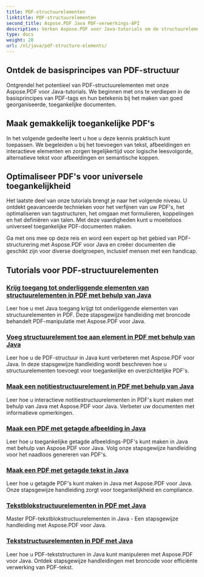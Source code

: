 ```yaml
---
title: PDF-structuurelementen
linktitle: PDF-structuurelementen
second_title: Aspose.PDF Java PDF-verwerkings-API
description: Verken Aspose.PDF voor Java-tutorials om de structuurelementen van PDF onder de knie te krijgen. Creëer moeiteloos georganiseerde, toegankelijke PDF's.
type: docs
weight: 20
url: /nl/java/pdf-structure-elements/
---
```


## Ontdek de basisprincipes van PDF-structuur

Ontgrendel het potentieel van PDF-structuurelementen met onze Aspose.PDF voor Java-tutorials. We beginnen met ons te verdiepen in de basisprincipes van PDF-tags en hun betekenis bij het maken van goed georganiseerde, toegankelijke documenten. 

## Maak gemakkelijk toegankelijke PDF's

In het volgende gedeelte leert u hoe u deze kennis praktisch kunt toepassen. We begeleiden u bij het toevoegen van tekst, afbeeldingen en interactieve elementen en zorgen tegelijkertijd voor logische leesvolgorde, alternatieve tekst voor afbeeldingen en semantische koppen. 

## Optimaliseer PDF's voor universele toegankelijkheid

Het laatste deel van onze tutorials brengt je naar het volgende niveau. U ontdekt geavanceerde technieken voor het verfijnen van uw PDF's, het optimaliseren van tagstructuren, het omgaan met formulieren, koppelingen en het definiëren van talen. Met deze vaardigheden kunt u moeiteloos universeel toegankelijke PDF-documenten maken.

Ga met ons mee op deze reis en word een expert op het gebied van PDF-structurering met Aspose.PDF voor Java en creëer documenten die geschikt zijn voor diverse doelgroepen, inclusief mensen met een handicap.
## Tutorials voor PDF-structuurelementen
### [Krijg toegang tot onderliggende elementen van structuurelementen in PDF met behulp van Java](./access-children-elements-of-structure-element-in-pdf-using-java/)
Leer hoe u met Java toegang krijgt tot onderliggende elementen van structuurelementen in PDF. Deze stapsgewijze handleiding met broncode behandelt PDF-manipulatie met Aspose.PDF voor Java.
### [Voeg structuurelement toe aan element in PDF met behulp van Java](./add-structure-element-into-element-in-pdf-using-java/)
Leer hoe u de PDF-structuur in Java kunt verbeteren met Aspose.PDF voor Java. In deze stapsgewijze handleiding wordt beschreven hoe u structuurelementen toevoegt voor toegankelijke en overzichtelijke PDF's.
### [Maak een notitiestructuurelement in PDF met behulp van Java](./create-note-structure-element-in-pdf-using-java/)
Leer hoe u interactieve notitiestructuurelementen in PDF's kunt maken met behulp van Java met Aspose.PDF voor Java. Verbeter uw documenten met informatieve opmerkingen.
### [Maak een PDF met getagde afbeelding in Java](./create-pdf-with-tagged-image-in-java/)
Leer hoe u toegankelijke getagde afbeeldings-PDF's kunt maken in Java met behulp van Aspose.PDF voor Java. Volg onze stapsgewijze handleiding voor het naadloos genereren van PDF's.
### [Maak een PDF met getagde tekst in Java](./create-pdf-with-tagged-text-in-java/)
Leer hoe u getagde PDF's kunt maken in Java met Aspose.PDF voor Java. Onze stapsgewijze handleiding zorgt voor toegankelijkheid en compliance.
### [Tekstblokstructuurelementen in PDF met Java](./text-block-structure-elements-in-pdf-using-java/)
Master PDF-tekstblokstructuurelementen in Java - Een stapsgewijze handleiding met Aspose.PDF voor Java.
### [Tekststructuurelementen in PDF met Java](./text-structure-elements-in-pdf-using-java/)
Leer hoe u PDF-tekststructuren in Java kunt manipuleren met Aspose.PDF voor Java. Ontdek stapsgewijze handleidingen met broncode voor efficiënte verwerking van PDF-tekst.